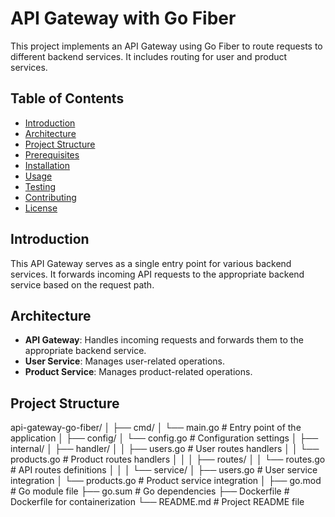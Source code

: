# API Gateway with Go Fiber

This project implements an API Gateway using Go Fiber to route requests to different backend services. It includes routing for user and product services.

## Table of Contents

- [Introduction](#introduction)
- [Architecture](#architecture)
- [Project Structure](#project-structure)
- [Prerequisites](#prerequisites)
- [Installation](#installation)
- [Usage](#usage)
- [Testing](#testing)
- [Contributing](#contributing)
- [License](#license)

## Introduction

This API Gateway serves as a single entry point for various backend services. It forwards incoming API requests to the appropriate backend service based on the request path.

## Architecture

- **API Gateway**: Handles incoming requests and forwards them to the appropriate backend service.
- **User Service**: Manages user-related operations.
- **Product Service**: Manages product-related operations.

## Project Structure
api-gateway-go-fiber/
│
├── cmd/
│   └── main.go           # Entry point of the application
│
├── config/
│   └── config.go         # Configuration settings
│
├── internal/
│   ├── handler/
│   │   ├── users.go      # User routes handlers
│   │   └── products.go   # Product routes handlers
│   │
│   ├── routes/
│   │   └── routes.go     # API routes definitions
│   │
│   └── service/
│       ├── users.go      # User service integration
│       └── products.go   # Product service integration
│
├── go.mod                # Go module file
├── go.sum                # Go dependencies
├── Dockerfile            # Dockerfile for containerization
└── README.md             # Project README file
